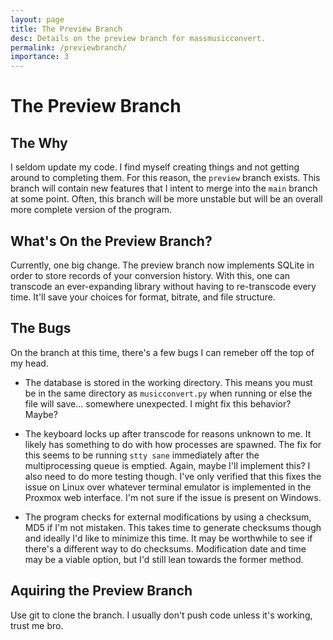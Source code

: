 ```yaml
---
layout: page
title: The Preview Branch
desc: Details on the preview branch for massmusicconvert.
permalink: /previewbranch/
importance: 3
---
```


# The Preview Branch  

## The Why  

I seldom update my code. I find myself creating things and not getting around to completing them. 
For this reason, the `preview` branch exists. This branch will contain new features that I intent to 
merge into the `main` branch at some point. Often, this branch will be more unstable but will be an 
overall more complete version of the program.

## What's On the Preview Branch?

Currently, one big change. The preview branch now implements SQLite in order to store records of your
conversion history. With this, one can transcode an ever-expanding library without having to re-transcode
every time. It'll save your choices for format, bitrate, and file structure. 

## The Bugs

On the branch at this time, there's a few bugs I can remeber off the top of my head.

 - The database is stored in the working directory. This means you must be in the same directory
   as `musicconvert.py` when running or else the file will save... somewhere unexpected. I might fix
   this behavior? Maybe?

 - The keyboard locks up after transcode for reasons unknown to me. It likely has something to do 
   with how processes are spawned. The fix for this seems to be running `stty sane` immediately after 
   the multiprocessing queue is emptied. Again, maybe I'll implement this? I also need to do more testing
   though. I've only verified that this fixes the issue on Linux over whatever terminal emulator is implemented 
   in the Proxmox web interface. I'm not sure if the issue is present on Windows.

 - The program checks for external modifications by using a checksum, MD5 if I'm not mistaken. This takes time to 
   generate checksums though and ideally I'd like to minimize this time. It may be worthwhile to see if there's 
   a different way to do checksums. Modification date and time may be a viable option, but I'd still lean towards 
   the former method.

## Aquiring the Preview Branch

Use git to clone the branch. I usually don't push code unless it's working, trust me bro.

